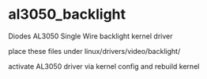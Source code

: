 # al3050_backlight
Diodes AL3050 Single Wire backlight kernel driver

place these files under linux/drivers/video/backlight/

activate AL3050 driver via kernel config and rebuild kernel
